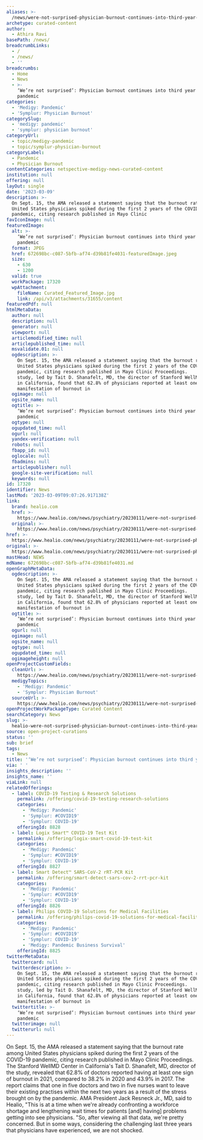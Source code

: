 ```yaml
---
aliases: >-
  /news/were-not-surprised-physician-burnout-continues-into-third-year-of-pandemic
archetype: curated-content
author:
  - Athira Ravi
basePath: /news/
breadcrumbLinks:
  - /
  - /news/
  - ''
breadcrumbs:
  - Home
  - News
  - >-
    ‘We’re not surprised’: Physician burnout continues into third year of
    pandemic
categories:
  - 'Medigy: Pandemic'
  - 'Symplur: Physician Burnout'
categorySlug:
  - 'medigy: pandemic'
  - 'symplur: physician burnout'
categoryUrl:
  - topic/medigy-pandemic
  - topic/symplur-physician-burnout
categoryLabel:
  - Pandemic
  - Physician Burnout
contentCategories: netspective-medigy-news-curated-content
institution: null
offering: null
layOut: single
date: '2023-03-09'
description: >-
  On Sept. 15, the AMA released a statement saying that the burnout rate among
  United States physicians spiked during the first 2 years of the COVID-19
  pandemic, citing research published in Mayo Clinic
favIconImage: null
featuredImage:
  alt: >-
    ‘We’re not surprised’: Physician burnout continues into third year of
    pandemic
  format: JPEG
  href: 672698bc-c087-5bfb-af74-d39b81fe4031-featuredImage.jpeg
  size:
    - 630
    - 1200
  valid: true
  workPackage: 17320
  wpAttachment:
    fileName: Curated_Featured_Image.jpg
    link: /api/v3/attachments/31655/content
featuredPdf: null
htmlMetaData:
  author: null
  description: null
  generator: null
  viewport: null
  articlemodified_time: null
  articlepublished_time: null
  msvalidate.01: null
  ogdescription: >-
    On Sept. 15, the AMA released a statement saying that the burnout rate among
    United States physicians spiked during the first 2 years of the COVID-19
    pandemic, citing research published in Mayo Clinic Proceedings.      The
    study, led by Tait D. Shanafelt, MD, the director of Stanford WellMD Center
    in California, found that 62.8% of physicians reported at least one
    manifestation of burnout in 
  ogimage: null
  ogsite_name: null
  ogtitle: >-
    ‘We’re not surprised’: Physician burnout continues into third year of
    pandemic
  ogtype: null
  ogupdated_time: null
  ogurl: null
  yandex-verification: null
  robots: null
  fbapp_id: null
  oglocale: null
  fbadmins: null
  articlepublisher: null
  google-site-verification: null
  keywords: null
id: 17320
identifier: News
lastMod: '2023-03-09T09:07:26.917138Z'
link:
  brand: healio.com
  href: >-
    https://www.healio.com/news/psychiatry/20230111/were-not-surprised-physician-burnout-continues-into-third-year-of-pandemic
  original: >-
    https://www.healio.com/news/psychiatry/20230111/were-not-surprised-physician-burnout-continues-into-third-year-of-pandemic
href: >-
  https://www.healio.com/news/psychiatry/20230111/were-not-surprised-physician-burnout-continues-into-third-year-of-pandemic
original: >-
  https://www.healio.com/news/psychiatry/20230111/were-not-surprised-physician-burnout-continues-into-third-year-of-pandemic
mastHead: NEWS
mdName: 672698bc-c087-5bfb-af74-d39b81fe4031.md
openGraphMetaData:
  ogdescription: >-
    On Sept. 15, the AMA released a statement saying that the burnout rate among
    United States physicians spiked during the first 2 years of the COVID-19
    pandemic, citing research published in Mayo Clinic Proceedings.      The
    study, led by Tait D. Shanafelt, MD, the director of Stanford WellMD Center
    in California, found that 62.8% of physicians reported at least one
    manifestation of burnout in 
  ogtitle: >-
    ‘We’re not surprised’: Physician burnout continues into third year of
    pandemic
  ogurl: null
  ogimage: null
  ogsite_name: null
  ogtype: null
  ogupdated_time: null
  ogimageheight: null
openProjectCustomFields:
  cleanUrl: >-
    https://www.healio.com/news/psychiatry/20230111/were-not-surprised-physician-burnout-continues-into-third-year-of-pandemic
  medigyTopics:
    - 'Medigy: Pandemic'
    - 'Symplur: Physician Burnout'
  sourceUrl: >-
    https://www.healio.com/news/psychiatry/20230111/were-not-surprised-physician-burnout-continues-into-third-year-of-pandemic
openProjectWorkPackageType: Curated Content
searchCategory: News
slug: >-
  healio-were-not-surprised-physician-burnout-continues-into-third-year-of-pandemic
source: open-project-curations
status: ''
sub: brief
tags:
  - News
title: '‘We’re not surprised’: Physician burnout continues into third year of pandemic'
via: ' '
insights_description: ''
insights_name: ''
viaLink: null
relatedOfferings:
  - label: COVID-19 Testing & Research Solutions
    permalink: /offering/covid-19-testing-research-solutions
    categories:
      - 'Medigy: Pandemic'
      - 'Symplur: #COVID19'
      - 'Symplur: COVID-19'
    offeringId: 8828
  - label: Logix Smart™ COVID-19 Test Kit
    permalink: /offering/logix-smart-covid-19-test-kit
    categories:
      - 'Medigy: Pandemic'
      - 'Symplur: #COVID19'
      - 'Symplur: COVID-19'
    offeringId: 8827
  - label: Smart Detect™ SARS-CoV-2 rRT-PCR Kit
    permalink: /offering/smart-detect-sars-cov-2-rrt-pcr-kit
    categories:
      - 'Medigy: Pandemic'
      - 'Symplur: #COVID19'
      - 'Symplur: COVID-19'
    offeringId: 8826
  - label: Philips COVID-19 Solutions for Medical Facilities
    permalink: /offering/philips-covid-19-solutions-for-medical-facilities
    categories:
      - 'Medigy: Pandemic'
      - 'Symplur: #COVID19'
      - 'Symplur: COVID-19'
      - 'Medigy: Pandemic Business Survival'
    offeringId: 8825
twitterMetaData:
  twittercard: null
  twitterdescription: >-
    On Sept. 15, the AMA released a statement saying that the burnout rate among
    United States physicians spiked during the first 2 years of the COVID-19
    pandemic, citing research published in Mayo Clinic Proceedings.      The
    study, led by Tait D. Shanafelt, MD, the director of Stanford WellMD Center
    in California, found that 62.8% of physicians reported at least one
    manifestation of burnout in 
  twittertitle: >-
    ‘We’re not surprised’: Physician burnout continues into third year of
    pandemic
  twitterimage: null
  twitterurl: null
---
```

<p>On Sept. 15, the AMA released a statement saying that the burnout rate among United States physicians spiked during the first 2 years of the COVID-19 pandemic, citing research published in Mayo Clinic Proceedings. The Stanford WellMD Center in California's Tait D. Shanafelt, MD, director of the study, revealed that 62.8% of doctors reported having at least one sign of burnout in 2021, compared to 38.2% in 2020 and 43.9% in 2017. The report claims that one in five doctors and two in five nurses want to leave their existing practises within the next two years as a result of the stress brought on by the pandemic. AMA President Jack Resneck Jr., MD, said to Healio, "This is at a time when we're already confronting a workforce shortage and lengthening wait times for patients [and] having] problems getting into see physicians. "So, after viewing all that data, we're pretty concerned. But in some ways, considering the challenging last three years that physicians have experienced, we are not shocked.</p>